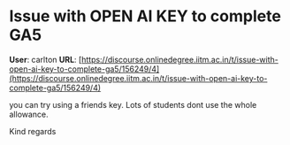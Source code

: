 # Issue with OPEN AI KEY to complete GA5

**User**: carlton
**URL**: [https://discourse.onlinedegree.iitm.ac.in/t/issue-with-open-ai-key-to-complete-ga5/156249/4](https://discourse.onlinedegree.iitm.ac.in/t/issue-with-open-ai-key-to-complete-ga5/156249/4)

you can try using a friends key. Lots of students dont use the whole allowance.

Kind regards

